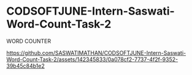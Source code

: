 # CODSOFTJUNE-Intern-Saswati-Word-Count-Task-2
WORD COUNTER


https://github.com/SASWATIMATHAN/CODSOFTJUNE-Intern-Saswati-Word-Count-Task-2/assets/142345833/0a078cf2-7737-4f2f-9352-39b45c84b1e2

